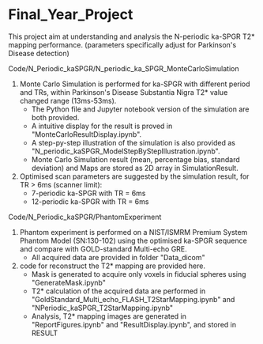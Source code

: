 # Final_Year_Project
This project aim at understanding and analysis the N-periodic ka-SPGR T2* mapping performance. (parameters specifically adjust for Parkinson's Disease detection) 

Code/N_Periodic_kaSPGR/N_periodic_ka_SPGR_MonteCarloSimulation
1. Monte Carlo Simulation is performed for ka-SPGR with different period and TRs, within Parkinson's Disease Substantia Nigra T2* value changed range (13ms-53ms). 
    - The Python file and Jupyter notebook version of the simulation are both provided. 
    - A intuitive display for the result is proved in "MonteCarloResultDisplay.ipynb".
    - A step-py-step illustration of the simulation is also provided as "N_periodic_kaSPGR_ModelStepByStepIllustration.ipynb".
    - Monte Carlo Simulation result (mean, percentage bias, standard deviation) and Maps are stored as 2D array in SimulationResult.
2. Optimised scan parameters are suggested by the simulation result, for TR > 6ms (scanner limit):
    - 7-periodic ka-SPGR with TR = 6ms
    - 12-periodic ka-SPGR with TR = 6ms

Code/N_Periodic_kaSPGR/PhantomExperiment
1. Phantom experiment is performed on a  NIST/ISMRM Premium System Phantom Model (SN:130-102) using the optimised ka-SPGR sequence and compare with GOLD-standard Multi-echo GRE. 
    - All acquired data are provided in folder "Data_dicom"
2. code for reconstruct the T2* mapping are provided here. 
    - Mask is generated to acquire only voxels in fiducial spheres using "GenerateMask.ipynb"
    - T2* calculation of the acquired data are performed in "GoldStandard_Multi_echo_FLASH_T2StarMapping.ipynb" and "NPeriodic_kaSPGR_T2StarMapping.ipynb"
    - Analysis, T2* mapping images are generated in "ReportFigures.ipynb" and "ResultDisplay.ipynb", and stored in RESULT
